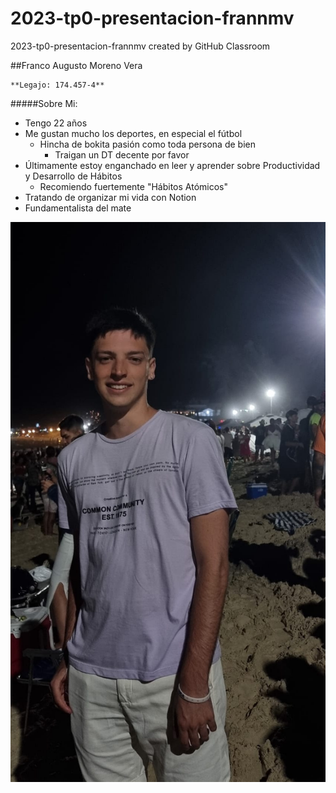 # 2023-tp0-presentacion-frannmv
2023-tp0-presentacion-frannmv created by GitHub Classroom

##Franco Augusto Moreno Vera
~~~
**Legajo: 174.457-4**  
~~~
#####Sobre Mi:
- Tengo 22 años
- Me gustan mucho los deportes, en especial el fútbol
    - Hincha de bokita pasión como toda persona de bien
      - Traigan un DT decente por favor
- Últimamente estoy enganchado en leer y aprender sobre Productividad y Desarrollo de Hábitos
  - Recomiendo fuertemente "Hábitos Atómicos"
- Tratando de organizar mi vida con Notion
- Fundamentalista del mate

![Acá estaría mi foto](foto.jpeg)

